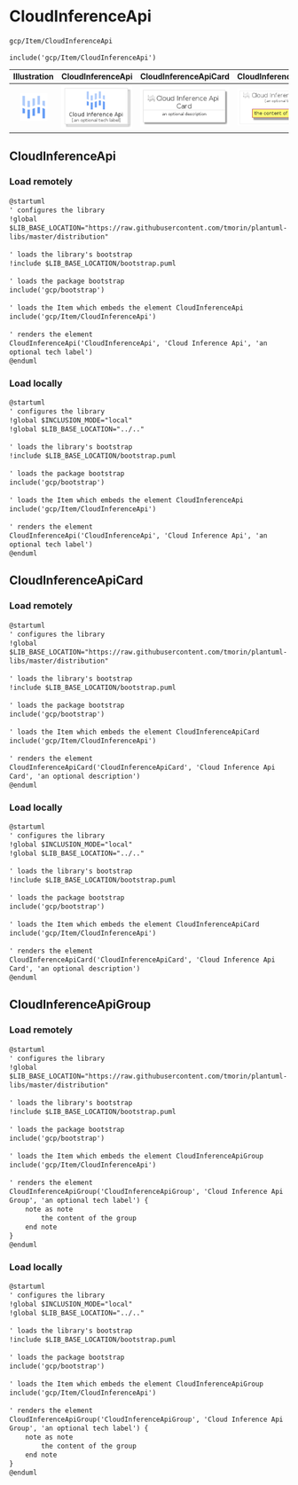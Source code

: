# CloudInferenceApi


```text
gcp/Item/CloudInferenceApi
```

```text
include('gcp/Item/CloudInferenceApi')
```



| Illustration | CloudInferenceApi | CloudInferenceApiCard | CloudInferenceApiGroup |
| :---: | :---: | :---: | :---: |
| ![illustration for Illustration](../../gcp/Item/CloudInferenceApi.png) | ![illustration for CloudInferenceApi](../../gcp/Item/CloudInferenceApi.Local.png) | ![illustration for CloudInferenceApiCard](../../gcp/Item/CloudInferenceApiCard.Local.png) | ![illustration for CloudInferenceApiGroup](../../gcp/Item/CloudInferenceApiGroup.Local.png) |




## CloudInferenceApi

### Load remotely
```plantuml
@startuml
' configures the library
!global $LIB_BASE_LOCATION="https://raw.githubusercontent.com/tmorin/plantuml-libs/master/distribution"

' loads the library's bootstrap
!include $LIB_BASE_LOCATION/bootstrap.puml

' loads the package bootstrap
include('gcp/bootstrap')

' loads the Item which embeds the element CloudInferenceApi
include('gcp/Item/CloudInferenceApi')

' renders the element
CloudInferenceApi('CloudInferenceApi', 'Cloud Inference Api', 'an optional tech label')
@enduml
```

### Load locally
```plantuml
@startuml
' configures the library
!global $INCLUSION_MODE="local"
!global $LIB_BASE_LOCATION="../.."

' loads the library's bootstrap
!include $LIB_BASE_LOCATION/bootstrap.puml

' loads the package bootstrap
include('gcp/bootstrap')

' loads the Item which embeds the element CloudInferenceApi
include('gcp/Item/CloudInferenceApi')

' renders the element
CloudInferenceApi('CloudInferenceApi', 'Cloud Inference Api', 'an optional tech label')
@enduml
```

## CloudInferenceApiCard

### Load remotely
```plantuml
@startuml
' configures the library
!global $LIB_BASE_LOCATION="https://raw.githubusercontent.com/tmorin/plantuml-libs/master/distribution"

' loads the library's bootstrap
!include $LIB_BASE_LOCATION/bootstrap.puml

' loads the package bootstrap
include('gcp/bootstrap')

' loads the Item which embeds the element CloudInferenceApiCard
include('gcp/Item/CloudInferenceApi')

' renders the element
CloudInferenceApiCard('CloudInferenceApiCard', 'Cloud Inference Api Card', 'an optional description')
@enduml
```

### Load locally
```plantuml
@startuml
' configures the library
!global $INCLUSION_MODE="local"
!global $LIB_BASE_LOCATION="../.."

' loads the library's bootstrap
!include $LIB_BASE_LOCATION/bootstrap.puml

' loads the package bootstrap
include('gcp/bootstrap')

' loads the Item which embeds the element CloudInferenceApiCard
include('gcp/Item/CloudInferenceApi')

' renders the element
CloudInferenceApiCard('CloudInferenceApiCard', 'Cloud Inference Api Card', 'an optional description')
@enduml
```

## CloudInferenceApiGroup

### Load remotely
```plantuml
@startuml
' configures the library
!global $LIB_BASE_LOCATION="https://raw.githubusercontent.com/tmorin/plantuml-libs/master/distribution"

' loads the library's bootstrap
!include $LIB_BASE_LOCATION/bootstrap.puml

' loads the package bootstrap
include('gcp/bootstrap')

' loads the Item which embeds the element CloudInferenceApiGroup
include('gcp/Item/CloudInferenceApi')

' renders the element
CloudInferenceApiGroup('CloudInferenceApiGroup', 'Cloud Inference Api Group', 'an optional tech label') {
    note as note
        the content of the group
    end note
}
@enduml
```

### Load locally
```plantuml
@startuml
' configures the library
!global $INCLUSION_MODE="local"
!global $LIB_BASE_LOCATION="../.."

' loads the library's bootstrap
!include $LIB_BASE_LOCATION/bootstrap.puml

' loads the package bootstrap
include('gcp/bootstrap')

' loads the Item which embeds the element CloudInferenceApiGroup
include('gcp/Item/CloudInferenceApi')

' renders the element
CloudInferenceApiGroup('CloudInferenceApiGroup', 'Cloud Inference Api Group', 'an optional tech label') {
    note as note
        the content of the group
    end note
}
@enduml
```

